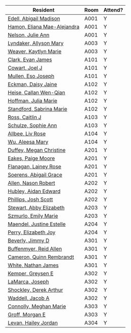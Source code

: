 
| Resident | Room | Attend? |
| ---- | ---- | ---- |
| [Edell, Abigail Madison](https://apex.messiah.edu/apex/f?p=294:2:7493301541706::NO::P0_STU_PIDM,P2_RETURN_PAGE,P51_FOR_PIDM:1122183,8,) | A001 | Y |
| [Hamon, Eliana Mae-Alejandra](https://apex.messiah.edu/apex/f?p=294:2:7493301541706::NO::P0_STU_PIDM,P2_RETURN_PAGE,P51_FOR_PIDM:492475,8,) | A001 | Y |
| [Nelson, Julie Ann](https://apex.messiah.edu/apex/f?p=294:2:7493301541706::NO::P0_STU_PIDM,P2_RETURN_PAGE,P51_FOR_PIDM:1120075,8,) | A001 | Y |
| [Lyndaker, Allyson Mary](https://apex.messiah.edu/apex/f?p=294:2:7493301541706::NO::P0_STU_PIDM,P2_RETURN_PAGE,P51_FOR_PIDM:1122801,8,) | A003 | Y |
| [Weaver, Kaytlyn Marie](https://apex.messiah.edu/apex/f?p=294:2:7493301541706::NO::P0_STU_PIDM,P2_RETURN_PAGE,P51_FOR_PIDM:1117470,8,) | A003 | Y |
| [Clark, Evan James](https://apex.messiah.edu/apex/f?p=294:2:7493301541706::NO::P0_STU_PIDM,P2_RETURN_PAGE,P51_FOR_PIDM:1119370,8,) | A101 | Y |
| [Cowart, Joel J](https://apex.messiah.edu/apex/f?p=294:2:7493301541706::NO::P0_STU_PIDM,P2_RETURN_PAGE,P51_FOR_PIDM:1130753,8,) | A101 | Y |
| [Mullen, Eso Joseph](https://apex.messiah.edu/apex/f?p=294:2:7493301541706::NO::P0_STU_PIDM,P2_RETURN_PAGE,P51_FOR_PIDM:1121930,8,) | A101 | Y |
| [Eckman, Daisy Jaine](https://apex.messiah.edu/apex/f?p=294:2:7493301541706::NO::P0_STU_PIDM,P2_RETURN_PAGE,P51_FOR_PIDM:1120062,8,) | A102 | Y |
| [Heise, Callan Wen-Qian](https://apex.messiah.edu/apex/f?p=294:2:7493301541706::NO::P0_STU_PIDM,P2_RETURN_PAGE,P51_FOR_PIDM:1119252,8,) | A102 | Y |
| [Hoffman, Julia Marie](https://apex.messiah.edu/apex/f?p=294:2:7493301541706::NO::P0_STU_PIDM,P2_RETURN_PAGE,P51_FOR_PIDM:1122744,8,) | A102 | Y |
| [Standford, Sabrina Marie](https://apex.messiah.edu/apex/f?p=294:2:7493301541706::NO::P0_STU_PIDM,P2_RETURN_PAGE,P51_FOR_PIDM:1130466,8,) | A102 | Y |
| [Ross, Caitlin J](https://apex.messiah.edu/apex/f?p=294:2:7493301541706::NO::P0_STU_PIDM,P2_RETURN_PAGE,P51_FOR_PIDM:1123419,8,) | A103 | Y |
| [Schulze, Sophie Ann](https://apex.messiah.edu/apex/f?p=294:2:7493301541706::NO::P0_STU_PIDM,P2_RETURN_PAGE,P51_FOR_PIDM:1121409,8,) | A103 | Y |
| [Allbee, Liv Rose](https://apex.messiah.edu/apex/f?p=294:2:7493301541706::NO::P0_STU_PIDM,P2_RETURN_PAGE,P51_FOR_PIDM:1031566,8,) | A104 | Y |
| [Wu, Aleesa Mary](https://apex.messiah.edu/apex/f?p=294:2:7493301541706::NO::P0_STU_PIDM,P2_RETURN_PAGE,P51_FOR_PIDM:1119678,8,) | A104 | Y |
| [Duffey, Megan Christine](https://apex.messiah.edu/apex/f?p=294:2:7493301541706::NO::P0_STU_PIDM,P2_RETURN_PAGE,P51_FOR_PIDM:1119306,8,) | A201 | Y |
| [Eakes, Paige Moore](https://apex.messiah.edu/apex/f?p=294:2:7493301541706::NO::P0_STU_PIDM,P2_RETURN_PAGE,P51_FOR_PIDM:1121257,8,) | A201 | Y |
| [Flanagan, Lainey Rose](https://apex.messiah.edu/apex/f?p=294:2:7493301541706::NO::P0_STU_PIDM,P2_RETURN_PAGE,P51_FOR_PIDM:1121917,8,) | A201 | Y |
| [Soerens, Abigail Grace](https://apex.messiah.edu/apex/f?p=294:2:7493301541706::NO::P0_STU_PIDM,P2_RETURN_PAGE,P51_FOR_PIDM:929209,8,) | A201 | Y |
| [Allen, Nason Robert](https://apex.messiah.edu/apex/f?p=294:2:7493301541706::NO::P0_STU_PIDM,P2_RETURN_PAGE,P51_FOR_PIDM:1121253,8,) | A202 | Y |
| [Hubley, Aidan Edward](https://apex.messiah.edu/apex/f?p=294:2:7493301541706::NO::P0_STU_PIDM,P2_RETURN_PAGE,P51_FOR_PIDM:1117322,8,) | A202 | Y |
| [Phillips, Josh Scott](https://apex.messiah.edu/apex/f?p=294:2:7493301541706::NO::P0_STU_PIDM,P2_RETURN_PAGE,P51_FOR_PIDM:1119281,8,) | A202 | Y |
| [Stewart, Abby Elizabeth](https://apex.messiah.edu/apex/f?p=294:2:7493301541706::NO::P0_STU_PIDM,P2_RETURN_PAGE,P51_FOR_PIDM:1113673,8,) | A203 | Y |
| [Szmurlo, Emily Marie](https://apex.messiah.edu/apex/f?p=294:2:7493301541706::NO::P0_STU_PIDM,P2_RETURN_PAGE,P51_FOR_PIDM:1122942,8,) | A203 | Y |
| [Maendel, Justine Estelle](https://apex.messiah.edu/apex/f?p=294:2:7493301541706::NO::P0_STU_PIDM,P2_RETURN_PAGE,P51_FOR_PIDM:1124801,8,) | A204 | Y |
| [Perry, Elizabeth Joy](https://apex.messiah.edu/apex/f?p=294:2:7493301541706::NO::P0_STU_PIDM,P2_RETURN_PAGE,P51_FOR_PIDM:1122275,8,) | A204 | Y |
| [Beverly, Jimmy D](https://apex.messiah.edu/apex/f?p=294:2:7493301541706::NO::P0_STU_PIDM,P2_RETURN_PAGE,P51_FOR_PIDM:1092837,8,) | A301 | Y |
| [Buffenmyer, Reid Allen](https://apex.messiah.edu/apex/f?p=294:2:7493301541706::NO::P0_STU_PIDM,P2_RETURN_PAGE,P51_FOR_PIDM:1123528,8,) | A301 | Y |
| [Cameron, Quinn Rembrandt](https://apex.messiah.edu/apex/f?p=294:2:7493301541706::NO::P0_STU_PIDM,P2_RETURN_PAGE,P51_FOR_PIDM:1122438,8,) | A301 | Y |
| [White, Nathan James](https://apex.messiah.edu/apex/f?p=294:2:7493301541706::NO::P0_STU_PIDM,P2_RETURN_PAGE,P51_FOR_PIDM:1122827,8,) | A301 | Y |
| [Kemper, Greysen E](https://apex.messiah.edu/apex/f?p=294:2:7493301541706::NO::P0_STU_PIDM,P2_RETURN_PAGE,P51_FOR_PIDM:1120101,8,) | A302 | Y |
| [LaMarca, Joseph](https://apex.messiah.edu/apex/f?p=294:2:7493301541706::NO::P0_STU_PIDM,P2_RETURN_PAGE,P51_FOR_PIDM:1121597,8,) | A302 | Y |
| [Shockley, Derek Arthur](https://apex.messiah.edu/apex/f?p=294:2:7493301541706::NO::P0_STU_PIDM,P2_RETURN_PAGE,P51_FOR_PIDM:1122825,8,) | A302 | Y |
| [Waddell, Jacob A](https://apex.messiah.edu/apex/f?p=294:2:7493301541706::NO::P0_STU_PIDM,P2_RETURN_PAGE,P51_FOR_PIDM:1117168,8,) | A302 | Y |
| [Connolly, Meghan Marie](https://apex.messiah.edu/apex/f?p=294:2:7493301541706::NO::P0_STU_PIDM,P2_RETURN_PAGE,P51_FOR_PIDM:1129023,8,) | A303 | Y |
| [Groff, Morgan E](https://apex.messiah.edu/apex/f?p=294:2:7493301541706::NO::P0_STU_PIDM,P2_RETURN_PAGE,P51_FOR_PIDM:1045992,8,) | A303 | Y |
| [Levan, Hailey Jordan](https://apex.messiah.edu/apex/f?p=294:2:7493301541706::NO::P0_STU_PIDM,P2_RETURN_PAGE,P51_FOR_PIDM:1130792,8,) | A304 | Y |
